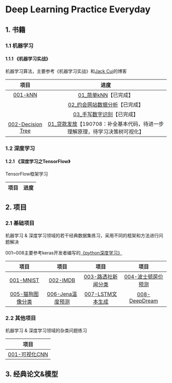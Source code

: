# Deep Learning Practice Everyday

## 1. 书籍

### 1.1 机器学习

#### 1.1.1 《机器学习实战》

机器学习算法，主要参考《机器学习实战》和[Jack Cui](https://github.com/Jack-Cherish/Machine-Learning)的博客

|项目|进度|
| :--: |:--: |
|[001-kNN](https://github.com/huuuuusy/Deep-Learning-Practice-Everyday/tree/master/DL-ML-Project/001-KNN)|[01_简单kNN](https://github.com/huuuuusy/Deep-Learning-Practice-Everyday/tree/master/DL-ML-Project/001-KNN/01_%E7%AE%80%E5%8D%95kNN)【已完成】|
||[02_约会网站数据分析](https://github.com/huuuuusy/Deep-Learning-Practice-Everyday/tree/master/DL-ML-Project/001-KNN/02_%E7%BA%A6%E4%BC%9A%E7%BD%91%E7%AB%99%E6%95%B0%E6%8D%AE%E5%88%86%E6%9E%90)【已完成】|
||[03_手写数字识别](https://github.com/huuuuusy/Deep-Learning-Practice-Everyday/tree/master/DL-ML-Project/001-KNN/03_%E6%89%8B%E5%86%99%E6%95%B0%E5%AD%97%E8%AF%86%E5%88%AB)【已完成】|
|[002-Decision Tree](https://github.com/huuuuusy/Deep-Learning-Practice-Everyday/tree/master/DL-ML-Project/002-Decision%20Tree)|[01_贷款发放](https://github.com/huuuuusy/Deep-Learning-Practice-Everyday/tree/master/DL-ML-Project/002-Decision%20Tree/01_%E8%B4%B7%E6%AC%BE%E5%8F%91%E6%94%BE)【190708：补全基本代码，待进一步理解原理，待学习决策树可视化】|

### 1.2 深度学习

#### 1.2.1 《深度学习之TensorFlow》

TensorFlow框架学习

|项目|进度|
| :--: |:--: |

## 2. 项目

### 2.1 基础项目

机器学习 & 深度学习领域的若干经典数据集练习，采用不同的框架和方法进行问题解决

001~008主要参考keras开发者编写的[《python深度学习》](https://github.com/fchollet/deep-learning-with-python-notebooks)

|项目|项目|项目|项目|
| :--: |:--: |:--: |:--: |
|[001-MNIST](https://github.com/huuuuusy/Deep-Learning-Practice-Everyday/tree/master/DL-ML-Project/001-MNIST)|[002-IMDB](https://github.com/huuuuusy/Deep-Learning-Practice-Everyday/tree/master/DL-ML-Project/002-IMDB)|[003-路透社新闻分类](https://github.com/huuuuusy/Deep-Learning-Practice-Everyday/tree/master/DL-ML-Project/003-%E8%B7%AF%E9%80%8F%E7%A4%BE%E6%96%B0%E9%97%BB%E5%88%86%E7%B1%BB)|[004-波士顿房价预测](https://github.com/huuuuusy/Deep-Learning-Practice-Everyday/tree/master/DL-ML-Project/004-%E6%B3%A2%E5%A3%AB%E9%A1%BF%E6%88%BF%E4%BB%B7%E9%A2%84%E6%B5%8B)|
|[005-猫狗图像分类](https://github.com/huuuuusy/Deep-Learning-Practice-Everyday/tree/master/DL-ML-Project/005-%E7%8C%AB%E7%8B%97%E5%9B%BE%E5%83%8F%E5%88%86%E7%B1%BB)|[006-Jena温度预测](https://github.com/huuuuusy/Deep-Learning-Practice-Everyday/tree/master/DL-ML-Project/006-Jena%E6%B8%A9%E5%BA%A6%E9%A2%84%E6%B5%8B)|[007-LSTM文本生成](https://github.com/huuuuusy/Deep-Learning-Practice-Everyday/tree/master/DL-ML-Project/007-LSTM%E6%96%87%E6%9C%AC%E7%94%9F%E6%88%90)|[008-DeepDream](https://github.com/huuuuusy/Deep-Learning-Practice-Everyday/tree/master/DL-ML-Project/008-DeepDream)|

### 2.2 其他项目

机器学习 & 深度学习领域的杂类问题练习

|项目|
| :--: |
|[001-可视化CNN](https://github.com/huuuuusy/Deep-Learning-Practice-Everyday/tree/master/DL-ML-Project/001-%E5%8F%AF%E8%A7%86%E5%8C%96CNN)|

## 3. 经典论文&模型
